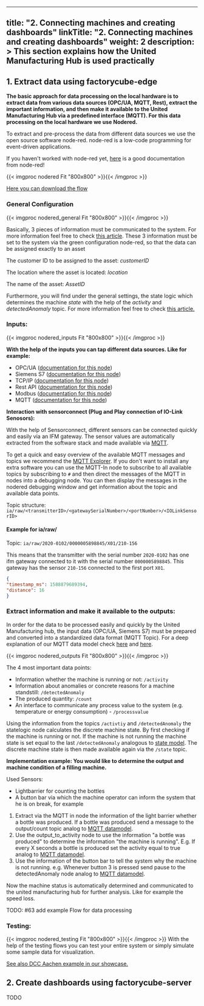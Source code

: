 
---
title: "2. Connecting machines and creating dashboards"
linkTitle: "2. Connecting machines and creating dashboards"
weight: 2
description: >
  This section explains how the United Manufacturing Hub is used practically 
---

## 1. Extract data using factorycube-edge

**The basic approach for data processing on the local hardware is to extract data from various data sources (OPC/UA, MQTT, Rest), extract the important information, and then make it available to the United Manufacturing Hub via a predefined interface (MQTT). For this data processing on the local hardware we use Nodered.**

To extract and pre-process the data from different data sources we use the open source software node-red. node-red is a low-code programming for event-driven applications.

If you haven't worked with node-red yet, [here](https://nodered.org/docs/user-guide/) is a good documentation from node-red!

{{< imgproc nodered Fit "800x800" >}}{{< /imgproc >}}

[Here you can download the flow](/examples/nodered/standard_flow.json)

### General Configuration

{{< imgproc nodered_general Fit "800x800" >}}{{< /imgproc >}}

Basically, 3 pieces of information must be communicated to the system. For more information feel free to check [this article](../../concepts/mqtt/). These 3 information must be set to the system via the green configuration node-red, so that the data can be assigned exactly to an asset

The customer ID to be assigned to the asset: *customerID*

The location where the asset is located: *location*

The name of the asset: *AssetID*

Furthermore, you will find under the general settings, the state logic which determines the machine *state* with the help of the *activity* and *detectedAnomaly* topic. For more information feel free to check [this article.](../../concepts/mqtt/)

### Inputs:
{{< imgproc nodered_inputs Fit "800x800" >}}{{< /imgproc >}}

**With the help of the inputs you can tap different data sources. Like for example:**
- OPC/UA ([documentation for this node](https://flows.nodered.org/node/node-red-contrib-opcua))
- Siemens S7 ([documentation for this node](https://flows.nodered.org/node/node-red-contrib-s7))
- TCP/IP ([documentation for this node](https://flows.nodered.org/flow/bed6f676d088670d7e1bc298943338b5))
- Rest API  ([documentation for this node](https://cookbook.nodered.org/http/create-an-http-endpoint))
- Modbus  ([documentation for this node](https://flows.nodered.org/node/node-red-contrib-modbus))
- MQTT ([documentation for this node](https://cookbook.nodered.org/mqtt/))

**Interaction with sensorconnect (Plug and Play connection of IO-Link Senosors):**

With the help of Sensorconnect, different sensors can be connected quickly and easily via an IFM gateway. The sensor values are automatically extracted from the software stack and made available via [MQTT](http://www.steves-internet-guide.com/mqtt-works/).

To get a quick and easy overview of the available MQTT messages and topics we recommend the [MQTT Explorer](http://mqtt-explorer.com/). If you don't want to install any extra software you can use the MQTT-In node to subscribe to all available topics by subscribing to  `#` and then direct the messages of the MQTT in nodes into a debugging node. You can then display the messages in the nodered debugging window and get information about the topic and available data points.


Topic structure: `ia/raw/<transmitterID>/<gatewaySerialNumber>/<portNumber>/<IOLinkSensorID>`

#### Example for ia/raw/

Topic: `ia/raw/2020-0102/0000005898845/X01/210-156`

This means that the transmitter with the serial number `2020-0102` has one ifm gateway connected to it with the serial number `0000005898845`. This gateway has the sensor `210-156` connected to the first port `X01`.

```json
{
"timestamp_ms": 1588879689394, 
"distance": 16
}
```


### Extract information and make it available to the **outputs**:
In order for the data to be processed easily and quickly by the United Manufacturing hub, the input data (OPC/UA, Siemens S7) must be prepared and converted into a standardized data format (MQTT Topic). For a deep explanation of our MQTT data model check [here](../../concepts/mqtt/) and [here](../../concepts/state).

{{< imgproc nodered_outputs Fit "800x800" >}}{{< /imgproc >}}

The 4 most important data points:
- Information whether the machine is running or not: `/activity`
- Information about anomalies or concrete reasons for a machine standstill: `/detectedAnomaly`
- The produced quantity: `/count`
- An interface to communicate any process value to the system (e.g. temperature or energy consumption) - `/processvalue`

Using the information from the topics `/activtiy` and `/detectedAnomaly` the statelogic node calculates the discrete machine state. By first checking if the machine is running or not. If the machine is not running the machine state is set equal to the last `/detectedAnomaly` analogous to [state model](../../concepts/state). The discrete machine state is then made available again via the `/state` topic.

**Implementation example: You would like to determine the output and machine condition of a filling machine.**

Used Sensors:
- Lightbarrier for counting the bottles 
- A button bar via which the machine operator can inform the system that he is on break, for example

1.  Extract via the MQTT in node the information of the light barrier whether a bottle was produced. If a bottle was produced send a message to the output/count topic analog to [MQTT datamodel](../../concepts/mqtt).
2.  Use the output_to_activity node to use the information "a bottle was produced" to determine the information "the machine is running". E.g. If every X seconds a bottle is produced set the activity equal to true analog to [MQTT datamodel](../../concepts/mqtt/).
3.  Use the information of the button bar to tell the system why the machine is not running. e.g. Whenever button 3 is pressed send pause to the detectedAnomaly node analog to [MQTT datamodel](../../concepts/mqtt).

Now the machine status is automatically determined and communicated to the united manufacturing hub for further analysis. Like for example the speed loss.

TODO: #63 add example Flow for data processing
### Testing:

{{< imgproc nodered_testing Fit "800x800" >}}{{< /imgproc >}}
With the help of the testing flows you can test your entire system or simply simulate some sample data for visualization.

[See also DCC Aachen example in our showcase.](../../examples/dcc-assembly-analytics)

## 2. Create dashboards using factorycube-server

TODO
